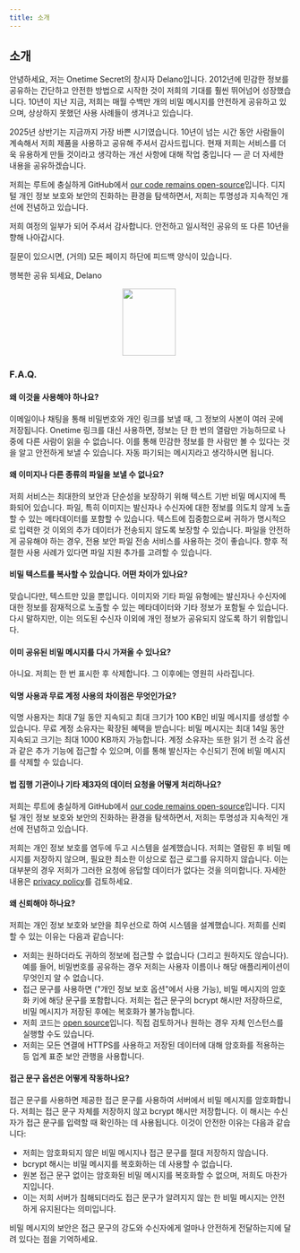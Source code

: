 ```yaml
---
title: 소개
---
```


<article class="prose dark:prose-invert md:prose-lg lg:prose-xl">
  <h2>
    소개
  </h2>

  <p>
    안녕하세요, 저는 Onetime Secret의 창시자 Delano입니다. 2012년에 민감한 정보를 공유하는 간단하고 안전한 방법으로 시작한 것이 저희의 기대를 훨씬 뛰어넘어 성장했습니다. 10년이 지난 지금, 저희는 매월 수백만 개의 비밀 메시지를 안전하게 공유하고 있으며, 상상하지 못했던 사용 사례들이 생겨나고 있습니다.
  </p>

  <p>
    2025년 상반기는 지금까지 가장 바쁜 시기였습니다. 10년이 넘는 시간 동안 사람들이 계속해서 저희 제품을 사용하고 공유해 주셔서 감사드립니다. 현재 저희는 서비스를 더욱 유용하게 만들 것이라고 생각하는 개선 사항에 대해 작업 중입니다 — 곧 더 자세한 내용을 공유하겠습니다.
  </p>

  <p>
    저희는 루트에 충실하게 GitHub에서 <a href="https://github.com/onetimesecret/onetimesecret">our code remains open-source</a>입니다. 디지털 개인 정보 보호와 보안의 진화하는 환경을 탐색하면서, 저희는 투명성과 지속적인 개선에 전념하고 있습니다.
  </p>

  <p>
    저희 여정의 일부가 되어 주셔서 감사합니다. 안전하고 일시적인 공유의 또 다른 10년을 향해 나아갑시다.
  </p>

  <p>
    질문이 있으시면, (거의) 모든 페이지 하단에 피드백 양식이 있습니다.
  </p>

  <p>
    행복한 공유 되세요,
Delano
  </p>

  <p style="margin-left: 40%; margin-right: 40%">
    <a
      href="https://delanotes.com/"
      title="Delano Mandelbaum"><img
        src="/etc/img/delano-g.png"
        width="95"
        height="120"
        border="0"
      /></a>
  </p>

  <h3>F.A.Q.</h3>

  <h4>왜 이것을 사용해야 하나요?</h4>
  <p>
    이메일이나 채팅을 통해 비밀번호와 개인 링크를 보낼 때, 그 정보의 사본이 여러 곳에 저장됩니다. Onetime 링크를 대신 사용하면, 정보는 단 한 번의 열람만 가능하므로 나중에 다른 사람이 읽을 수 없습니다. 이를 통해 민감한 정보를 한 사람만 볼 수 있다는 것을 알고 안전하게 보낼 수 있습니다. 자동 파기되는 메시지라고 생각하시면 됩니다.
  </p>

  <h4>왜 이미지나 다른 종류의 파일을 보낼 수 없나요?</h4>
  <p>
    저희 서비스는 최대한의 보안과 단순성을 보장하기 위해 텍스트 기반 비밀 메시지에 특화되어 있습니다. 파일, 특히 이미지는 발신자나 수신자에 대한 정보를 의도치 않게 노출할 수 있는 메타데이터를 포함할 수 있습니다. 텍스트에 집중함으로써 귀하가 명시적으로 입력한 것 이외의 추가 데이터가 전송되지 않도록 보장할 수 있습니다. 파일을 안전하게 공유해야 하는 경우, 전용 보안 파일 전송 서비스를 사용하는 것이 좋습니다. 향후 적절한 사용 사례가 있다면 파일 지원 추가를 고려할 수 있습니다.
  </p>

  <h4>비밀 텍스트를 복사할 수 있습니다. 어떤 차이가 있나요?</h4>
  <p>
    맞습니다만, 텍스트만 있을 뿐입니다. 이미지와 기타 파일 유형에는 발신자나 수신자에 대한 정보를 잠재적으로 노출할 수 있는 메타데이터와 기타 정보가 포함될 수 있습니다. 다시 말하지만, 이는 의도된 수신자 이외에 개인 정보가 공유되지 않도록 하기 위함입니다.
  </p>

  <h4>이미 공유된 비밀 메시지를 다시 가져올 수 있나요?</h4>
  <p>
    아니요. 저희는 한 번 표시한 후 삭제합니다. 그 이후에는 영원히 사라집니다.
  </p>

  <h4>익명 사용과 무료 계정 사용의 차이점은 무엇인가요?</h4>
  <p>
    익명 사용자는 최대 7일 동안 지속되고 최대 크기가 100 KB인 비밀 메시지를 생성할 수 있습니다. 무료 계정 소유자는 확장된 혜택을 받습니다: 비밀 메시지는 최대 14일 동안 지속되고 크기는 최대 1000 KB까지 가능합니다. 계정 소유자는 또한 읽기 전 소각 옵션과 같은 추가 기능에 접근할 수 있으며, 이를 통해 발신자는 수신되기 전에 비밀 메시지를 삭제할 수 있습니다.
  </p>

  <h4>법 집행 기관이나 기타 제3자의 데이터 요청을 어떻게 처리하나요?</h4>
  <p>
    저희는 루트에 충실하게 GitHub에서 <a href="https://github.com/onetimesecret/onetimesecret">our code remains open-source</a>입니다. 디지털 개인 정보 보호와 보안의 진화하는 환경을 탐색하면서, 저희는 투명성과 지속적인 개선에 전념하고 있습니다.
  </p>
  <p>
    저희는 개인 정보 보호를 염두에 두고 시스템을 설계했습니다. 저희는 열람된 후 비밀 메시지를 저장하지 않으며, 필요한 최소한 이상으로 접근 로그를 유지하지 않습니다. 이는 대부분의 경우 저희가 그러한 요청에 응답할 데이터가 없다는 것을 의미합니다. 자세한 내용은 <a href="/privacy">privacy policy</a>를 검토하세요.
  </p>

  <h4>왜 신뢰해야 하나요?</h4>
  <p>
    저희는 개인 정보 보호와 보안을 최우선으로 하여 시스템을 설계했습니다. 저희를 신뢰할 수 있는 이유는 다음과 같습니다:
  </p>
  <ul>
    <li>저희는 원하더라도 귀하의 정보에 접근할 수 없습니다 (그리고 원하지도 않습니다). 예를 들어, 비밀번호를 공유하는 경우 저희는 사용자 이름이나 해당 애플리케이션이 무엇인지 알 수 없습니다.</li>
    <li>접근 문구를 사용하면 ("개인 정보 보호 옵션"에서 사용 가능), 비밀 메시지의 암호화 키에 해당 문구를 포함합니다. 저희는 접근 문구의 bcrypt 해시만 저장하므로, 비밀 메시지가 저장된 후에는 복호화가 불가능합니다.</li>
    <li>저희 코드는 <a href="https://github.com/onetimesecret/onetimesecret">open source</a>입니다. 직접 검토하거나 원하는 경우 자체 인스턴스를 실행할 수도 있습니다.</li>
    <li>저희는 모든 연결에 HTTPS를 사용하고 저장된 데이터에 대해 암호화를 적용하는 등 업계 표준 보안 관행을 사용합니다.</li>
  </ul>

  <h4>접근 문구 옵션은 어떻게 작동하나요?</h4>
  <p>
    접근 문구를 사용하면 제공한 접근 문구를 사용하여 서버에서 비밀 메시지를 암호화합니다. 저희는 접근 문구 자체를 저장하지 않고 bcrypt 해시만 저장합니다. 이 해시는 수신자가 접근 문구를 입력할 때 확인하는 데 사용됩니다. 이것이 안전한 이유는 다음과 같습니다:
  </p>
  <ul>
    <li>저희는 암호화되지 않은 비밀 메시지나 접근 문구를 절대 저장하지 않습니다.</li>
    <li>bcrypt 해시는 비밀 메시지를 복호화하는 데 사용할 수 없습니다.</li>
    <li>원본 접근 문구 없이는 암호화된 비밀 메시지를 복호화할 수 없으며, 저희도 마찬가지입니다.</li>
    <li>이는 저희 서버가 침해되더라도 접근 문구가 알려지지 않는 한 비밀 메시지는 안전하게 유지된다는 의미입니다.</li>
  </ul>
  <p>
    비밀 메시지의 보안은 접근 문구의 강도와 수신자에게 얼마나 안전하게 전달하는지에 달려 있다는 점을 기억하세요.
  </p>
</article>

